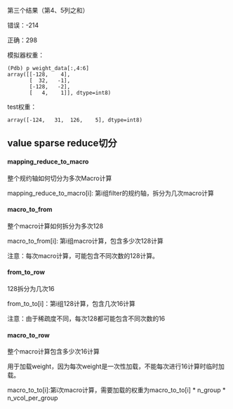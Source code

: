 第三个结果（第4、5列之和）

错误：-214

正确：298

模拟器权重：

```
(Pdb) p weight_data[:,4:6]
array([[-128,    4],
       [  32,   -1],
       [-128,   -2],
       [   4,    1]], dtype=int8)
```

test权重：

```
array([-124,   31,  126,    5], dtype=int8)
```













## value sparse reduce切分

#### mapping_reduce_to_macro

整个规约轴如何切分为多次Macro计算

mapping_reduce_to_macro[i]: 第i组filter的规约轴，拆分为几次macro计算

#### macro_to_from

整个macro计算如何拆分为多次128

macro_to_from[i]: 第i组macro计算，包含多少次128计算

注意：每次macro计算，可能包含不同次数的128计算。

#### from_to_row

128拆分为几次16

from_to_to[i]：第i组128计算，包含几次16计算

注意：由于稀疏度不同，每次128都可能包含不同次数的16

#### macro_to_row

整个macro计算包含多少次16计算

用于加载weight，因为每次weight是一次性加载，不能每次进行16计算时临时加载。

macro_to_to[i]:第i次macro计算，需要加载的权重为macro_to_to[i] * n_group * n_vcol_per_group

#### 